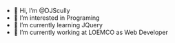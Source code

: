 - 👋 Hi, I’m @DJScully
- 👀 I’m interested in Programing
- 🌱 I’m currently learning JQuery
-  :black_heart: I’m currently working at LOEMCO as Web Developer

<!---
DJScully/DJScully is a ✨ special ✨ repository because its `README.md` (this file) appears on your GitHub profile.
You can click the Preview link to take a look at your changes.
--->
